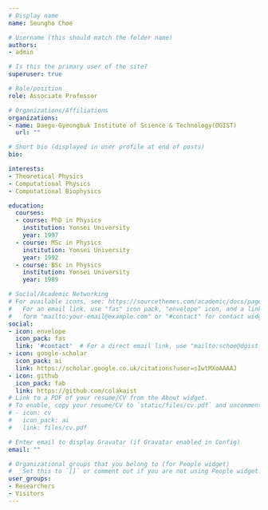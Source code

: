 ```yaml
---
# Display name
name: Seungho Choe

# Username (this should match the folder name)
authors:
- admin

# Is this the primary user of the site?
superuser: true

# Role/position
role: Associate Professor

# Organizations/Affiliations
organizations:
- name: Daegu-Gyeongbuk Institute of Science & Technology(DGIST)
  url: ""

# Short bio (displayed in user profile at end of posts)
bio: 

interests:
- Theoretical Physics
- Computational Physics
- Computational Biophysics

education:
  courses:
  - course: PhD in Physics
    institution: Yonsei University
    year: 1997
  - course: MSc in Physics
    institution: Yonsei University
    year: 1992
  - course: BSc in Physics
    institution: Yonsei University
    year: 1989

# Social/Academic Networking
# For available icons, see: https://sourcethemes.com/academic/docs/page-builder/#icons
#   For an email link, use "fas" icon pack, "envelope" icon, and a link in the
#   form "mailto:your-email@example.com" or "#contact" for contact widget.
social:
- icon: envelope
  icon_pack: fas
  link: '#contact'  # For a direct email link, use "mailto:schoe@dgist.ac.kr".
- icon: google-scholar
  icon_pack: ai
  link: https://scholar.google.co.uk/citations?user=sIwtMXoAAAAJ
- icon: github
  icon_pack: fab
  link: https://github.com/colakaist
# Link to a PDF of your resume/CV from the About widget.
# To enable, copy your resume/CV to `static/files/cv.pdf` and uncomment the lines below.
# - icon: cv
#   icon_pack: ai
#   link: files/cv.pdf

# Enter email to display Gravatar (if Gravatar enabled in Config)
email: ""

# Organizational groups that you belong to (for People widget)
#   Set this to `[]` or comment out if you are not using People widget.
user_groups:
- Researchers
- Visitors
---
```


